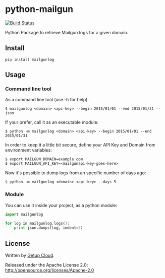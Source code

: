python-mailgun
==============

[![Build Status](https://travis-ci.org/getupcloud/python-mailgunlog.png?branch=master)](https://travis-ci.org/getupcloud/python-mailgunlog)

Python Package to retrieve Mailgun logs for a given domain.

## Install

```
pip install mailgunlog
```

## Usage

### Command line tool

As a command line tool (use -h for help):

```
$ mailgunlog <domain> <api-key> --begin 2015/01/01 --end 2015/01/31 --json
```

If your prefer, call it as an executable module:

```
$ python -m mailgunlog <domain> <api-key> --begin 2015/01/01 --end 2015/01/31
```

In order to keep it a little bit secure, define your API Key and Domain from environment variables:

```
$ export MAILGUN_DOMAIN=example.com
$ export MAILGUN_API_KEY=<mailgunapi-key-goes-here>
```

Now it's possible to dump logs from an specific number of days ago:

```
$ python -m mailgunlog <domain> <api-key> --days 5
```

### Module

You can use it inside your project, as a python module:

```python
import mailgunlog

for log in mailgunlog.logs():
    print json.dumps(log, indent=3)
```

## License

Written by [Getup Cloud](https://getupcloud.com).

Released under the Apache License 2.0: http://opensource.org/licenses/Apache-2.0

